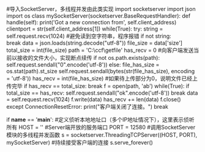#导入SocketServer，多线程并发由此类实现
import socketserver
import json
import os
class mySocketServer(socketserver.BaseRequestHandler):
    def handle(self):
        print('Got a new connection from', self.client_address)
        clientport = str(self.client_address[1])
        while(True):
            try:
                string = self.request.recv(1024)
                #避免读到空字符串，程序报错
                if not string:   
                    break
                data = json.loads(string.decode("utf-8"))
                file_size = data['size']
                total_size = int(file_size)
                path = 'C:\\ccf\\getfile'
                has_recv = 0
                #向客户端发送当前以接收的文件大小，实现断点续传
                if not os.path.exists(path):
                    self.request.sendall("0".encode('utf-8'))
                else:
                    file_has_size = os.stat(path).st_size
                    self.request.sendall(bytes(str(file_has_size), encoding = 'utf-8'))
                    has_recv = int(file_has_size)
                #如果待上传部分为0，说明文件已经上传完毕
                if has_recv == total_size:
                    break
                f = open(path, 'ab')
                while(True):
                    if total_size == has_recv:
                        self.request.sendall("ok".encode('utf-8'))
                        break
                    data = self.request.recv(1024)
                    f.write(data)
                    has_recv += len(data)
                f.close()
            except ConnectionResetError:
                print("客户端关闭了连接。")
                break
            
if __name__ == '__main__':
#定义侦听本地地址口（多个IP地址情况下），这里表示侦听所有
    HOST = ''
#Server端开放的服务端口
    PORT = 12580
#调用SocketServer模块的多线程并发函数
    s = socketserver.ThreadingTCPServer((HOST, PORT), mySocketServer)
#持续接受客户端的连接
    s.serve_forever()
